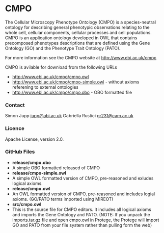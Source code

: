 CMPO
====

The Cellular Microscopy Phenotype Ontology (CMPO) is a species-neutral ontology for describing general phenotypic observations relating to the whole cell, cellular components, cellular processes and cell populations. CMPO is an application ontology developed in OWL that contains precomposed phenotypes descriptions that are defined using the Gene Ontology (GO) and the Phenotype Trait Ontology (PATO).

For more information see the CMPO website at http://www.ebi.ac.uk/cmpo

CMPO is avilable for download from the following URLs  

* http://www.ebi.ac.uk/cmpo/cmpo.owl
* http://www.ebi.ac.uk/cmpo/cmpo-simple.owl - without axioms referening to external ontologies
* http://www.ebi.ac.uk/cmpo/cmpo.obo - OBO formatted file

### Contact ###

Simon Jupp <jupp@abi.ac.uk>
Gabriella Rustici <gr231@cam.ac.uk>

### Licence ###

Apache License, version 2.0. 

### GitHub Files ###

* __release/cmpo.obo__ 
 * A simple OBO formatted released of CMPO
* __release/cmpo-simple.owl__ 
 * A simple OWL formatted version of CMPO, pre-reasoned and exludes logical axioms. 
* __release/cmpo.owl__ 
 * An OWL formatted version of CMPO, pre-reasoned and includes logial axioms. (GO/PATO terms imported using MIREOT)
* __src/cmpo.owl__ 
 * This is the source file for CMPO editors. It includes all logical axioms and imports the Gene Ontology and PATO. (NOTE: If you unpack the imports.tar.gz file and open cmpo.owl in Protege, the Protege will import GO and PATO from your file system rather than pulling form the web)
